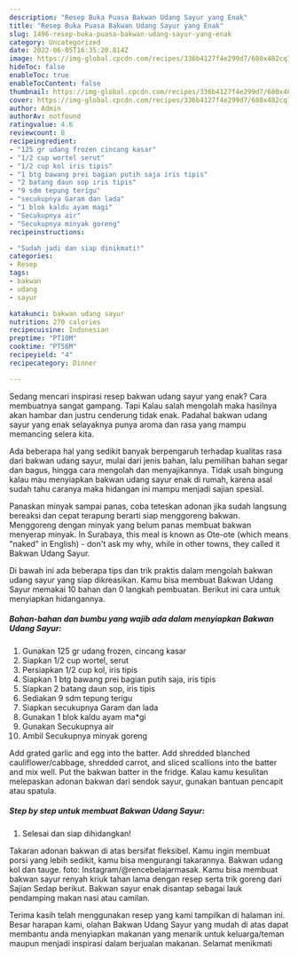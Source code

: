 ```yaml
---
description: "Resep Buka Puasa Bakwan Udang Sayur yang Enak"
title: "Resep Buka Puasa Bakwan Udang Sayur yang Enak"
slug: 1496-resep-buka-puasa-bakwan-udang-sayur-yang-enak
category: Uncategorized
date: 2022-06-05T16:35:20.814Z
image: https://img-global.cpcdn.com/recipes/336b4127f4e299d7/680x482cq70/bakwan-udang-sayur-foto-resep-utama.jpg
hideToc: false
enableToc: true
enableTocContent: false
thumbnail: https://img-global.cpcdn.com/recipes/336b4127f4e299d7/680x482cq70/bakwan-udang-sayur-foto-resep-utama.jpg
cover: https://img-global.cpcdn.com/recipes/336b4127f4e299d7/680x482cq70/bakwan-udang-sayur-foto-resep-utama.jpg
author: Admin
authorAv: notfound
ratingvalue: 4.6
reviewcount: 8
recipeingredient:
- "125 gr udang frozen cincang kasar"
- "1/2 cup wortel serut"
- "1/2 cup kol iris tipis"
- "1 btg bawang prei bagian putih saja iris tipis"
- "2 batang daun sop iris tipis"
- "9 sdm tepung terigu"
- "secukupnya Garam dan lada"
- "1 blok kaldu ayam magi"
- "Secukupnya air"
- "Secukupnya minyak goreng"
recipeinstructions:

- "Sudah jadi dan siap dinikmati!"
categories:
- Resep
tags:
- bakwan
- udang
- sayur

katakunci: bakwan udang sayur 
nutrition: 270 calories
recipecuisine: Indonesian
preptime: "PT10M"
cooktime: "PT56M"
recipeyield: "4"
recipecategory: Dinner

---
```



Sedang mencari inspirasi resep bakwan udang sayur yang enak? Cara membuatnya sangat gampang. Tapi Kalau salah mengolah maka hasilnya akan hambar dan justru cenderung tidak enak. Padahal bakwan udang sayur yang enak selayaknya punya aroma dan rasa yang mampu memancing selera kita.


Ada beberapa hal yang sedikit banyak berpengaruh terhadap kualitas rasa dari bakwan udang sayur, mulai dari jenis bahan, lalu pemilihan bahan segar dan bagus, hingga cara mengolah dan menyajikannya. Tidak usah bingung kalau mau menyiapkan bakwan udang sayur enak di rumah, karena asal sudah tahu caranya maka hidangan ini mampu menjadi sajian spesial.

Panaskan minyak sampai panas, coba teteskan adonan jika sudah langsung bereaksi dan cepat terapung berarti siap menggoreng bakwan. Menggoreng dengan minyak yang belum panas membuat bakwan menyerap minyak. In Surabaya, this meal is known as Ote-ote (which means &#34;naked&#34; in English) - don&#39;t ask my why, while in other towns, they called it Bakwan Udang Sayur.


Di bawah ini ada beberapa tips dan trik praktis dalam mengolah bakwan udang sayur yang siap dikreasikan. Kamu bisa membuat Bakwan Udang Sayur memakai 10 bahan dan 0 langkah pembuatan. Berikut ini cara untuk menyiapkan hidangannya.

<!--inarticleads1-->

##### Bahan-bahan dan bumbu yang wajib ada dalam menyiapkan Bakwan Udang Sayur:

1. Gunakan 125 gr udang frozen, cincang kasar
1. Siapkan 1/2 cup wortel, serut
1. Persiapkan 1/2 cup kol, iris tipis
1. Siapkan 1 btg bawang prei bagian putih saja, iris tipis
1. Siapkan 2 batang daun sop, iris tipis
1. Sediakan 9 sdm tepung terigu
1. Siapkan secukupnya Garam dan lada
1. Gunakan 1 blok kaldu ayam ma*gi
1. Gunakan Secukupnya air
1. Ambil Secukupnya minyak goreng


Add grated garlic and egg into the batter. Add shredded blanched cauliflower/cabbage, shredded carrot, and sliced scallions into the batter and mix well. Put the bakwan batter in the fridge. Kalau kamu kesulitan melepaskan adonan bakwan dari sendok sayur, gunakan bantuan pencapit atau spatula. 

<!--inarticleads2-->

##### Step by step untuk membuat Bakwan Udang Sayur:


1. Selesai dan siap dihidangkan!

Takaran adonan bakwan di atas bersifat fleksibel. Kamu ingin membuat porsi yang lebih sedikit, kamu bisa mengurangi takarannya. Bakwan udang kol dan tauge. foto: Instagram/@rencebelajarmasak. Kamu bisa membuat bakwan sayur renyah kriuk tahan lama dengan resep serta trik goreng dari Sajian Sedap berikut. Bakwan sayur enak disantap sebagai lauk pendamping makan nasi atau camilan. 

Terima kasih telah menggunakan resep yang kami tampilkan di halaman ini. Besar harapan kami, olahan Bakwan Udang Sayur yang mudah di atas dapat membantu anda menyiapkan makanan yang menarik untuk keluarga/teman maupun menjadi inspirasi dalam berjualan makanan. Selamat menikmati
